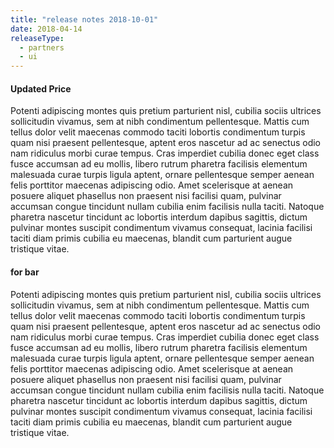 ```yaml
---
title: "release notes 2018-10-01"
date: 2018-04-14
releaseType:
  - partners
  - ui
---
```


#### Updated Price

Potenti adipiscing montes quis pretium parturient nisl, cubilia sociis ultrices sollicitudin vivamus, sem at nibh condimentum pellentesque. Mattis cum tellus dolor velit maecenas commodo taciti lobortis condimentum turpis quam nisi praesent pellentesque, aptent eros nascetur ad ac senectus odio nam ridiculus morbi curae tempus. Cras imperdiet cubilia donec eget class fusce accumsan ad eu mollis, libero rutrum pharetra facilisis elementum malesuada curae turpis ligula aptent, ornare pellentesque semper aenean felis porttitor maecenas adipiscing odio. Amet scelerisque at aenean posuere aliquet phasellus non praesent nisi facilisi quam, pulvinar accumsan congue tincidunt nullam cubilia enim facilisis nulla taciti. Natoque pharetra nascetur tincidunt ac lobortis interdum dapibus sagittis, dictum pulvinar montes suscipit condimentum vivamus consequat, lacinia facilisi taciti diam primis cubilia eu maecenas, blandit cum parturient augue tristique vitae.

#### for bar
Potenti adipiscing montes quis pretium parturient nisl, cubilia sociis ultrices sollicitudin vivamus, sem at nibh condimentum pellentesque. Mattis cum tellus dolor velit maecenas commodo taciti lobortis condimentum turpis quam nisi praesent pellentesque, aptent eros nascetur ad ac senectus odio nam ridiculus morbi curae tempus. Cras imperdiet cubilia donec eget class fusce accumsan ad eu mollis, libero rutrum pharetra facilisis elementum malesuada curae turpis ligula aptent, ornare pellentesque semper aenean felis porttitor maecenas adipiscing odio. Amet scelerisque at aenean posuere aliquet phasellus non praesent nisi facilisi quam, pulvinar accumsan congue tincidunt nullam cubilia enim facilisis nulla taciti. Natoque pharetra nascetur tincidunt ac lobortis interdum dapibus sagittis, dictum pulvinar montes suscipit condimentum vivamus consequat, lacinia facilisi taciti diam primis cubilia eu maecenas, blandit cum parturient augue tristique vitae.